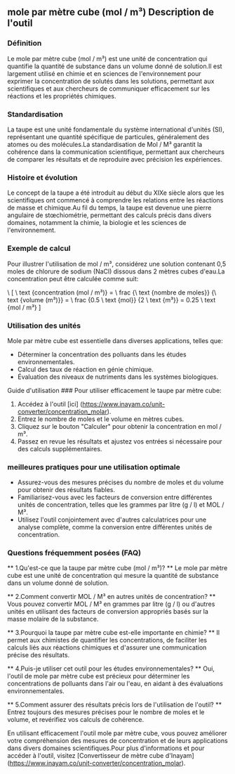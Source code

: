 ## mole par mètre cube (mol / m³) Description de l'outil

### Définition
Le mole par mètre cube (mol / m³) est une unité de concentration qui quantifie la quantité de substance dans un volume donné de solution.Il est largement utilisé en chimie et en sciences de l'environnement pour exprimer la concentration de solutés dans les solutions, permettant aux scientifiques et aux chercheurs de communiquer efficacement sur les réactions et les propriétés chimiques.

### Standardisation
La taupe est une unité fondamentale du système international d'unités (SI), représentant une quantité spécifique de particules, généralement des atomes ou des molécules.La standardisation de Mol / M³ garantit la cohérence dans la communication scientifique, permettant aux chercheurs de comparer les résultats et de reproduire avec précision les expériences.

### Histoire et évolution
Le concept de la taupe a été introduit au début du XIXe siècle alors que les scientifiques ont commencé à comprendre les relations entre les réactions de masse et chimique.Au fil du temps, la taupe est devenue une pierre angulaire de stœchiométrie, permettant des calculs précis dans divers domaines, notamment la chimie, la biologie et les sciences de l'environnement.

### Exemple de calcul
Pour illustrer l'utilisation de mol / m³, considérez une solution contenant 0,5 moles de chlorure de sodium (NaCl) dissous dans 2 mètres cubes d'eau.La concentration peut être calculée comme suit:

\ [
\ text {concentration (mol / m³)} = \ frac {\ text {nombre de moles}} {\ text {volume (m³)}} = \ frac {0.5 \ text {mol}} {2 \ text {m³}} = 0.25 \ text {mol / m³}
\]

### Utilisation des unités
Mole par mètre cube est essentielle dans diverses applications, telles que:
- Déterminer la concentration des polluants dans les études environnementales.
- Calcul des taux de réaction en génie chimique.
- Évaluation des niveaux de nutriments dans les systèmes biologiques.

Guide d'utilisation ###
Pour utiliser efficacement le taupe par mètre cube:
1. Accédez à l'outil [ici] (https://www.inayam.co/unit-converter/concentration_molar).
2. Entrez le nombre de moles et le volume en mètres cubes.
3. Cliquez sur le bouton "Calculer" pour obtenir la concentration en mol / m³.
4. Passez en revue les résultats et ajustez vos entrées si nécessaire pour des calculs supplémentaires.

### meilleures pratiques pour une utilisation optimale
- Assurez-vous des mesures précises du nombre de moles et du volume pour obtenir des résultats fiables.
- Familiarisez-vous avec les facteurs de conversion entre différentes unités de concentration, telles que les grammes par litre (g / l) et MOL / M³.
- Utilisez l'outil conjointement avec d'autres calculatrices pour une analyse complète, comme la conversion entre différentes unités de concentration.

### Questions fréquemment posées (FAQ)

** 1.Qu'est-ce que la taupe par mètre cube (mol / m³)? **
Le mole par mètre cube est une unité de concentration qui mesure la quantité de substance dans un volume donné de solution.

** 2.Comment convertir MOL / M³ en autres unités de concentration? **
Vous pouvez convertir MOL / M³ en grammes par litre (g / l) ou d'autres unités en utilisant des facteurs de conversion appropriés basés sur la masse molaire de la substance.

** 3.Pourquoi la taupe par mètre cube est-elle importante en chimie? **
Il permet aux chimistes de quantifier les concentrations, de faciliter les calculs liés aux réactions chimiques et d'assurer une communication précise des résultats.

** 4.Puis-je utiliser cet outil pour les études environnementales? **
Oui, l'outil de mole par mètre cube est précieux pour déterminer les concentrations de polluants dans l'air ou l'eau, en aidant à des évaluations environnementales.

** 5.Comment assurer des résultats précis lors de l'utilisation de l'outil? **
Entrez toujours des mesures précises pour le nombre de moles et le volume, et revérifiez vos calculs de cohérence.

En utilisant efficacement l'outil mole par mètre cube, vous pouvez améliorer votre compréhension des mesures de concentration et de leurs applications dans divers domaines scientifiques.Pour plus d'informations et pour accéder à l'outil, visitez [Convertisseur de mètre cube d'Inayam] (https://www.inayam.co/unit-converter/concentration_molar).